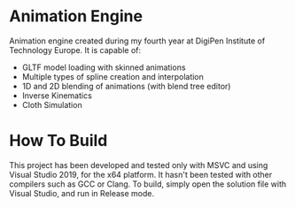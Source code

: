 # Animation Engine
 Animation engine created during my fourth year at DigiPen Institute of Technology Europe. It is capable of:
  - GLTF model loading with skinned animations
  - Multiple types of spline creation and interpolation
  - 1D and 2D blending of animations (with blend tree editor)
  - Inverse Kinematics
  - Cloth Simulation

# How To Build
This project has been developed and tested only with MSVC and using Visual Studio 2019, for the x64 platform. It hasn't been tested with other compilers such as GCC or Clang.
To build, simply open the solution file with Visual Studio, and run in Release mode.
